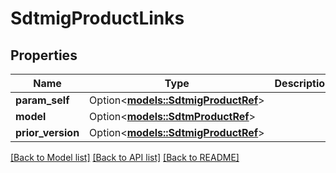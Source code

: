 # SdtmigProductLinks

## Properties

Name | Type | Description | Notes
------------ | ------------- | ------------- | -------------
**param_self** | Option<[**models::SdtmigProductRef**](SdtmigProductRef.md)> |  | [optional]
**model** | Option<[**models::SdtmProductRef**](SdtmProductRef.md)> |  | [optional]
**prior_version** | Option<[**models::SdtmigProductRef**](SdtmigProductRef.md)> |  | [optional]

[[Back to Model list]](../README.md#documentation-for-models) [[Back to API list]](../README.md#documentation-for-api-endpoints) [[Back to README]](../README.md)


